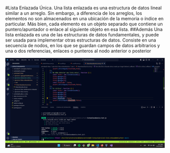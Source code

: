 #Lista Enlazada Única. 
Una lista enlazada es una estructura de datos lineal similar a un arreglo. Sin embargo, a diferencia de los arreglos, los elementos no son almacenados en una ubicación de la memoria o índice en particular. Más bien, cada elemento es un objeto separado que contiene un puntero/apuntador o enlace al siguiente objeto en esa lista.
##Además
Una lista enlazada es una de las estructuras de datos fundamentales, y puede ser usada para implementar otras estructuras de datos. Consiste en una secuencia de nodos, en los que se guardan campos de datos arbitrarios y una o dos referencias, enlaces o punteros al nodo anterior o posterior



![Alt text](image.png)